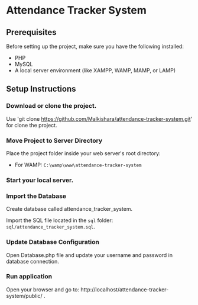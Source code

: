# Attendance Tracker System

## Prerequisites

Before setting up the project, make sure you have the following installed:

- PHP
- MySQL
- A local server environment (like XAMPP, WAMP, MAMP, or LAMP)

## Setup Instructions

### Download or clone the project.

Use 'git clone https://github.com/Malkishara/attendance-tracker-system.git' for clone the project.


### Move Project to Server Directory

Place the project folder inside your web server's root directory:

- For WAMP: `C:\wamp\www\attendance-tracker-system`

### Start your local server.

### Import the Database

Create database called attendance_tracker_system.

Import the SQL file located in the `sql` folder: `sql/attendance_tracker_system.sql`.


### Update Database Configuration

Open Database.php file and update your username and password in database connection.


### Run application

Open your browser and go to: http://localhost/attendance-tracker-system/public/ .

